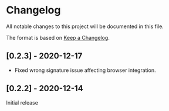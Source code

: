 # Changelog

All notable changes to this project will be documented in this file.

The format is based on [Keep a Changelog](https://keepachangelog.com/en/1.0.0/).

## [0.2.3] - 2020-12-17

- Fixed wrong signature issue affecting browser integration.

## [0.2.2] - 2020-12-14

Initial release
